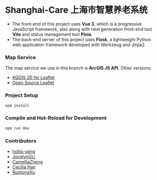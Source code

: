 #  Shanghai-Care 上海市智慧养老系统

- The front-end of this project uses **Vue 3**, which is a progressive JavaScript framework, also along with next generation front-end tool **Vite** and status management tool **Pinia**.
- The back-end server of this project uses **Flask**, a lightweight Python web application framework developed with Werkzeug and Jinjia2.

### Map Service

The map service we use in this branch is **ArcGIS JS API**.
Other versions:
- [KQGIS 2D for Leaflet](https://github.com/hollis-yang/Shanghai-Care/tree/kqgis)
- [Open Source Leaflet](https://github.com/hollis-yang/Shanghai-Care/tree/leaflet)

### Project Setup

```sh
npm install
```

### Compile and Hot-Reload for Development

```sh
npm run dev
```

### Contributors

- [hollis-yang](https://github.com/hollis-yang)
- [JocelynGLi](https://github.com/JocelynGLi)
- [CamelliaZheng](https://github.com/CamelliaZheng)
- [Cecilia Han](https://github.com/Ceciliahzl)
- [RuotongXu](https://github.com/RuotongXu)

